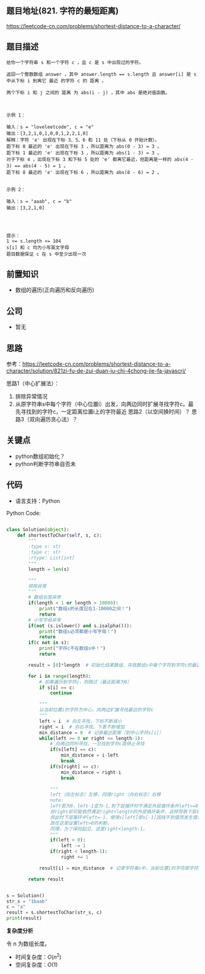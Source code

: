 <!--
 * @Author: your name
 * @Date: 2021-05-11 21:12:50
 * @LastEditTime: 2021-05-11 22:32:14
 * @LastEditors: Please set LastEditors
 * @Description: In User Settings Edit
 * @FilePath: \leetcode\821.字符的最短距离.md
-->
<!--
 * @Author: your name
 * @Date: 2021-05-11 21:12:50
 * @LastEditTime: 2021-05-11 21:15:31
 * @LastEditors: Please set LastEditors
 * @Description: In User Settings Edit
 * @FilePath: \leetcode\821.字符的最短距离.md
-->

## 题目地址(821. 字符的最短距离)

https://leetcode-cn.com/problems/shortest-distance-to-a-character/

## 题目描述

```
给你一个字符串 s 和一个字符 c ，且 c 是 s 中出现过的字符。

返回一个整数数组 answer ，其中 answer.length == s.length 且 answer[i] 是 s 中从下标 i 到离它 最近 的字符 c 的 距离 。

两个下标 i 和 j 之间的 距离 为 abs(i - j) ，其中 abs 是绝对值函数。

 

示例 1：

输入：s = "loveleetcode", c = "e"
输出：[3,2,1,0,1,0,0,1,2,2,1,0]
解释：字符 'e' 出现在下标 3、5、6 和 11 处（下标从 0 开始计数）。
距下标 0 最近的 'e' 出现在下标 3 ，所以距离为 abs(0 - 3) = 3 。
距下标 1 最近的 'e' 出现在下标 3 ，所以距离为 abs(1 - 3) = 3 。
对于下标 4 ，出现在下标 3 和下标 5 处的 'e' 都离它最近，但距离是一样的 abs(4 - 3) == abs(4 - 5) = 1 。
距下标 8 最近的 'e' 出现在下标 6 ，所以距离为 abs(8 - 6) = 2 。


示例 2：

输入：s = "aaab", c = "b"
输出：[3,2,1,0]


 

提示：
1 <= s.length <= 104
s[i] 和 c 均为小写英文字母
题目数据保证 c 在 s 中至少出现一次
```

## 前置知识

- 数组的遍历(正向遍历和反向遍历)

## 公司

- 暂无

## 思路

参考：https://leetcode-cn.com/problems/shortest-distance-to-a-character/solution/821zi-fu-de-zui-duan-ju-chi-4chong-jie-fa-javascri/

思路1（中心扩展法）：
1. 排除异常情况
2. 从原字符串s中每个字符（中心位置i）出发，向两边同时扩展寻找字符c。最先寻找到的字符c，一定距离位置i上的字符最近
思路2（以空间换时间）？
思路3（双向遍历贪心法）？
## 关键点

-  python数组初始化？
- python判断字符串自否未

## 代码

- 语言支持：Python

Python Code:

```python

class Solution(object):
    def shortestToChar(self, s, c):
        """
        :type s: str
        :type c: str
        :rtype: List[int]
        """
        length = len(s)

        """
        排除异常
        """
        # 数组长度异常
        if(length < 1 or length > 10000):
            print("数组s的长度应在1-10000之间！")
            return
        # 小写字母异常
        if(not (s.islower() and s.isalpha())):
            print("数组s必须都是小写字母！")
            return
        if(c not in s):
            print("字符c不在数组s中！")
            return

        result = [0]*length  # 初始化结果数组，存放数组s中每个字符到字符c的最近距离

        for i in range(length):
            # 如果遍历到字符c，则跳过（最近距离为0）
            if s[i] == c:
                continue

            """  
            以当前位置i的字符为中心，向两边扩展寻找最近的字符c
            """
            left = i  # 向左寻找，下标不断减小
            right = i  # 向右寻找，下表不断增加
            min_distance = 0  # 记录最近距离（到中心字符s[i]）
            while(left >= 0 or right <= length-1):
                # 向两边同时寻找，一旦找到字符c就停止寻找
                if(s[left] == c):
                    min_distance = i-left
                    break
                if(s[right] == c):
                    min_distance = right-i
                    break

                """ 
                left（向左标志）左移，同理right（向右标志）右移
                note:
                left若为0，left-1变为-1,到下层循环时不满足外层循环条件left>=0,
                但right却可能依然满足right<length的外层循环条件，这样导致下层循环依然可以执行，
                但此时下层循环中left=-1，使得s[left]即s[-1]因找不到值而发生错误,
                故在这里设置left>0的判断。
                同理，为了保险起见，这里right<length-1。
                """
                if(left > 0):
                    left -= 1
                if(right < length-1):
                    right += 1

            result[i] = min_distance  # 记录字符串s中，当前位置i的字符距字符c的最近距离

        return result


s = Solution()
str_s = "1baab"
c = "a"
result = s.shortestToChar(str_s, c)
print(result)

```


**复杂度分析**

令 n 为数组长度。

- 时间复杂度：$O(n^2)$
- 空间复杂度：$O(1)$